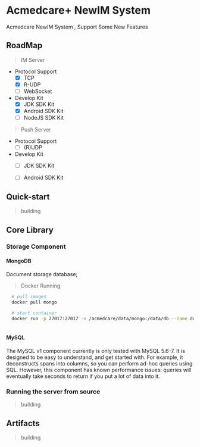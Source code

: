 # Acmedcare+ NewIM System

Acmedcare NewIM System , Support Some New Features

## RoadMap

> IM Server
- Protocol Support
    * [x] TCP
    * [x] R-UDP
    * [ ] WebSocket
    
- Develop Kit
    * [x] JDK SDK Kit
    * [x] Android SDK Kit
    * [ ] NodeJS SDK Kit
    
> Push Server
- Protocol Support
    * [ ] (R)UDP

- Develop Kit
    * [ ] JDK SDK Kit
    * [ ] Android SDK Kit


## Quick-start
> building

## Core Library

### Storage Component

#### MongoDB
Document storage database;
> Docker Running
```bash
  # pull images
  docker pull mongo
  
  # start container
  docker run -p 27017:27017 -v /acmedcare/data/mongo:/data/db --name docker_mongodb -d mongo
  
```

#### MySQL
The MySQL v1 component currently is only tested with MySQL 5.6-7. It is designed to be easy to understand, and get started with. For example, it deconstructs spans into columns, so you can perform ad-hoc queries using SQL. However, this component has known performance issues: queries will eventually take seconds to return if you put a lot of data into it.



### Running the server from source
> building


## Artifacts
> building